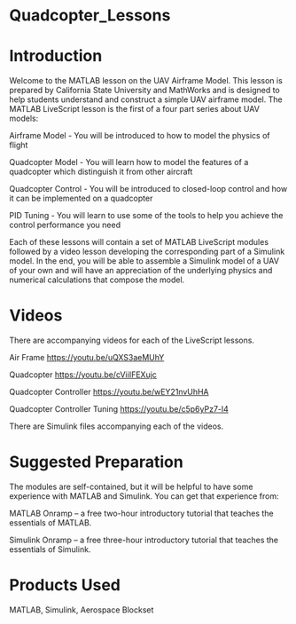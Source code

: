 # Quadcopter_Lessons

# Introduction

Welcome to the MATLAB lesson on the UAV Airframe Model.   This lesson is prepared by California State University and MathWorks and is designed to help students understand and construct a simple UAV airframe model.   The MATLAB LiveScript lesson is the first of a four part series about UAV models:

Airframe Model - You will be introduced to how to model the physics of flight

Quadcopter Model - You will learn how to model the features of a quadcopter which distinguish it from other aircraft

Quadcopter Control - You will be introduced to closed-loop control and how it can be implemented on a quadcopter

PID Tuning - You will learn to use some of the tools to help you achieve the control performance you need

Each of these lessons will contain a set of MATLAB LiveScript modules followed by a video lesson developing the corresponding part of a Simulink model.   In the end, you will be able to assemble a Simulink model of a UAV of your own and will have an appreciation of the underlying physics and numerical calculations that compose the model.

# Videos
There are accompanying videos for each of the LiveScript lessons.

Air Frame
https://youtu.be/uQXS3aeMUhY

Quadcopter
https://youtu.be/cViiIFEXujc

Quadcopter Controller
https://youtu.be/wEY21nvUhHA

Quadcopter Controller Tuning
https://youtu.be/c5p6yPz7-l4

There are Simulink files accompanying each of the videos.

# Suggested Preparation

The modules are self-contained, but it will be helpful to have some experience with MATLAB and Simulink.   You can get that experience from:

MATLAB Onramp – a free two-hour introductory tutorial that teaches the essentials of MATLAB.

Simulink Onramp – a free three-hour introductory tutorial that teaches the essentials of Simulink.


# Products Used

MATLAB, Simulink, Aerospace Blockset
